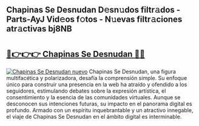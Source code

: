 ## Chapinas Se Desnudan D𝚎sn𝚞dos filtr𝚊dos - Parts-AyJ Vid𝚎os f𝚘tos - N𝚞evas filtr𝚊ciones atr𝚊ctivas bj8NB

# <h2><a href="http://mb4moi.tromn.icu/?c=Chapinas+Se+Desnudan">🔗👉👉👉 Chapinas Se Desnudan 🔗🔗</a></h2>

[![Chapinas Se Desnudan nuevo](https://i.imgur.com/pEAQMta.gif)](http://mb4moi.tromn.icu/?c=Chapinas+Se+Desnudan)
Chapinas Se Desnudan, una figura multifacética y polarizadora, desafía la comprensión simple. Su enfoque único para construir una presencia en la web ha atraído y ofendido a los seguidores, estimulando debates sobre la expresión artística, el consentimiento y la esencia de las comunidades virtuales. Aunque se desconocen sus intenciones futuras, su impacto en el panorama digital es profundo. Armado con un espíritu inquebrantable y un atractivo innegable, el viaje de Chapinas Se Desnudan en el ámbito digital es interminable.

